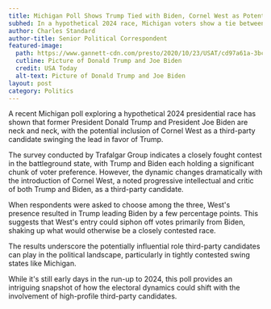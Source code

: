 ```yaml
---
title: Michigan Poll Shows Trump Tied with Biden, Cornel West as Potential Game-Changer
subhed: In a hypothetical 2024 race, Michigan voters show a tie between Trump and Biden, but the entry of Cornel West could shift the balance
author: Charles Standard
author-title: Senior Political Correspondent
featured-image: 
  path: https://www.gannett-cdn.com/presto/2020/10/23/USAT/cd97a61a-3bcf-4634-9286-7d0edfcd9ce4-AFP_AFP_8TN76E.jpg?crop=3199,1799,x1,y117&width=3199&height=1799&format=pjpg&auto=webp
  cutline: Picture of Donald Trump and Joe Biden
  credit: USA Today
  alt-text: Picture of Donald Trump and Joe Biden
layout: post
category: Politics
---
```


A recent Michigan poll exploring a hypothetical 2024 presidential race has shown that former President Donald Trump and President Joe Biden are neck and neck, with the potential inclusion of Cornel West as a third-party candidate swinging the lead in favor of Trump.

The survey conducted by Trafalgar Group indicates a closely fought contest in the battleground state, with Trump and Biden each holding a significant chunk of voter preference. However, the dynamic changes dramatically with the introduction of Cornel West, a noted progressive intellectual and critic of both Trump and Biden, as a third-party candidate.

When respondents were asked to choose among the three, West's presence resulted in Trump leading Biden by a few percentage points. This suggests that West's entry could siphon off votes primarily from Biden, shaking up what would otherwise be a closely contested race.

The results underscore the potentially influential role third-party candidates can play in the political landscape, particularly in tightly contested swing states like Michigan.

While it's still early days in the run-up to 2024, this poll provides an intriguing snapshot of how the electoral dynamics could shift with the involvement of high-profile third-party candidates.
